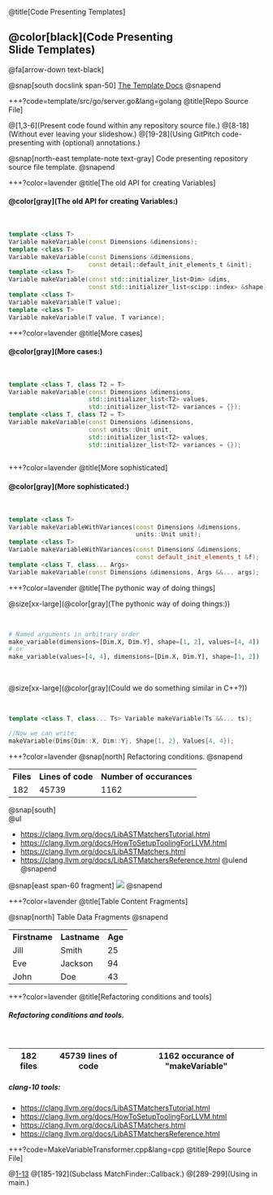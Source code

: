 @title[Code Presenting Templates]

## @color[black](Code Presenting<br>Slide Templates)

@fa[arrow-down text-black]

@snap[south docslink span-50]
[The Template Docs](https://gitpitch.com/docs/the-template)
@snapend


+++?code=template/src/go/server.go&lang=golang
@title[Repo Source File]

@[1,3-6](Present code found within any repository source file.)
@[8-18](Without ever leaving your slideshow.)
@[19-28](Using GitPitch code-presenting with (optional) annotations.)

@snap[north-east template-note text-gray]
Code presenting repository source file template.
@snapend


+++?color=lavender
@title[The old API for creating Variables]

#### @color[gray](The old API for creating Variables:)

</br>

```cpp
template <class T> 
Variable makeVariable(const Dimensions &dimensions);
template <class T> 
Variable makeVariable(const Dimensions &dimensions, 
                      const detail::default_init_elements_t &init);
template <class T> 
Variable makeVariable(const std::initializer_list<Dim> &dims, 
                      const std::initializer_list<scipp::index> &shape);
template <class T> 
Variable makeVariable(T value);
template <class T>
Variable makeVariable(T value, T variance);
```

+++?color=lavender
@title[More cases]

#### @color[gray](More cases:)

</br>

```cpp
template <class T, class T2 = T> 
Variable makeVariable(const Dimensions &dimensions, 
                      std::initializer_list<T2> values, 
                      std::initializer_list<T2> variances = {});
template <class T, class T2 = T> 
Variable makeVariable(const Dimensions &dimensions, 
                      const units::Unit unit,
                      std::initializer_list<T2> values, 
                      std::initializer_list<T2> variances = {});
                      
```
                      
+++?color=lavender
@title[More sophisticated]

#### @color[gray](More sophisticated:)

</br>

```cpp
template <class T> 
Variable makeVariableWithVariances(const Dimensions &dimensions, 
                                   units::Unit unit);
template <class T> 
Variable makeVariableWithVariances(const Dimensions &dimensions, 
                                   const default_init_elements_t &f);
template <class T, class... Args> 
Variable makeVariable(const Dimensions &dimensions, Args &&... args);
```

+++?color=lavender
@title[The pythonic way of doing things]

@size[xx-large](@color[gray](The pythonic way of doing things:))

</br>

```python
# Named arguments in arbitrary order
make_variable(dimensions=[Dim.X, Dim.Y], shape=[1, 2], values=[4, 4])
# or 
make_variable(values=[4, 4], dimensions=[Dim.X, Dim.Y], shape=[1, 2])
```
</br>

@size[xx-large](@color[gray](Could we do something similar in C++?))

</br>

```cpp
template <class T, class... Ts> Variable makeVariable(Ts &&... ts);

//Now we can write:
makeVariable(Dims{Dim::X, Dim::Y}, Shape{1, 2}, Values{4, 4});
```

+++?color=lavender
@snap[north]
Refactoring conditions.
@snapend

<table>
  <tr>
    <th>Files</th>
    <th>Lines of code</th>
    <th>Number of occurances</th>
  </tr>
  <tr>
    <td class="fragment">182</td>
    <td class="fragment">45739</td>
    <td class="fragment">1162</td>
  </tr>
</table>

@snap[south]
<br>
@ul
- <https://clang.llvm.org/docs/LibASTMatchersTutorial.html>
- <https://clang.llvm.org/docs/HowToSetupToolingForLLVM.html>
- <https://clang.llvm.org/docs/LibASTMatchers.html>
- <https://clang.llvm.org/docs/LibASTMatchersReference.html>
@ulend
@snapend

@snap[east span-60 fragment]
![](assets/img/jvm.jpg)
@snapend

+++?color=lavender
@title[Table Content Fragments]


@snap[north]
Table Data Fragments
@snapend

<table>
  <tr>
    <th>Firstname</th>
    <th>Lastname</th>
    <th>Age</th>
  </tr>
  <tr>
    <td>Jill</td>
    <td>Smith</td>
    <td>25</td>
  </tr>
  <tr class="fragment">
    <td>Eve</td>
    <td>Jackson</td>
    <td>94</td>
  </tr>
  <tr class="fragment">
    <td>John</td>
    <td>Doe</td>
    <td>43</td>
  </tr>
</table>

+++?color=lavender
@title[Refactoring conditions and tools]

##### Refactoring conditions and tools.

</br>

| 182 files | 45739 lines of code | 1162 occurance of "makeVariable"|
|-----------|---------------------|---------------------------------|

##### clang-10 tools:
- <https://clang.llvm.org/docs/LibASTMatchersTutorial.html>
- <https://clang.llvm.org/docs/HowToSetupToolingForLLVM.html>
- <https://clang.llvm.org/docs/LibASTMatchers.html>
- <https://clang.llvm.org/docs/LibASTMatchersReference.html>

<!--+++?color=lavender-->
<!--@title[Match finder callback]-->

<!--@size[xx-large](@color[gray](Subclass MatchFinder::Callback :))-->

<!--```cpp-->
<!--class MakeVariableWithDimsCallBack: public MatchFinder::MatchCallback {-->
<!--public:-->
<!--  using ReplMap = std::map<std::string, Replacements>;-->
<!--  MakeVariableWithDimsCallBack(ReplMap *rm) : replMap(rm) {}-->
<!--  virtual void run(const MatchFinder::MatchResult &Result);-->
<!--private:-->
<!--  ReplMap *replMap;-->
<!--};-->
<!--``` -->

<!--@size[xx-large](@color[gray](Using the custom class :))-->

<!--```cpp-->
<!--static StatementMatcher MakeVariableMatcher = ...;-->
<!--int main(int argc, const char **argv) {-->
<!--  CommonOptionsParser OptionsParser(argc, argv, MyToolCategory);-->
<!--  RefactoringTool Tool(OptionsParser.getCompilations(), -->
<!--                       OptionsParser.getSourcePathList());-->
<!--  MakeVariableWithDimsCallBack withDimensions(&Tool.getReplacements());-->
<!--  MatchFinder Finder;-->
<!--  Finder.addMatcher(MakeVariableMatcher, &withDimensions);-->
<!--  retrun Tool.runAndSave(newFrontendActionFactory(&Finder).get());-->
<!--}-->
<!--```-->

+++?code=MakeVariableTransformer.cpp&lang=cpp
@title[Repo Source File]

@[1-13](Includes.)
@[185-192](Subclass MatchFinder::Callback.)
@[289-299](Using in main.)


